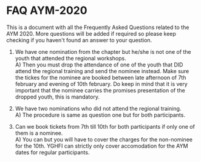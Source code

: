 # FAQ AYM-2020
This is a document with all the Frequently Asked Questions related to the AYM 2020. More questions will be added if required so please keep checking if you haven't found an answer to your question.


1) We have one nomination from the chapter but he/she is not one of the youth that attended the regional workshops.<br/>A) Then you must drop the attendance of one of the youth that DID attend the regional training and send the nominee instead. Make sure the tickes for the nominee are booked between late afternoon of 7th february and evening of 10th february. Do keep in mind that it is very important that the nominee carries the promises presentation of the dropped youth, this is mandatory.

2) We have two nominations who did not attend the regional training.<br/>A) The procedure is same as question one but for both participants.

3) Can we book tickets from 7th till 10th for both participants if only one of them is a nominee.<br/>A) You can but you will have to cover the charges for the non-nominee for the 10th. YGHFI can strictly only cover accomodation for the AYM dates for regular participants.

